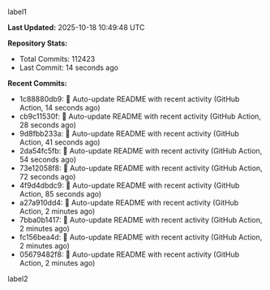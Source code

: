 
label1 
<!-- ACTIVITY_START -->
**Last Updated:** 2025-10-18 10:49:48 UTC

**Repository Stats:**
- Total Commits: 112423
- Last Commit: 14 seconds ago

**Recent Commits:**
- 1c88880db9: 🤖 Auto-update README with recent activity (GitHub Action, 14 seconds ago)
- cb9c11530f: 🤖 Auto-update README with recent activity (GitHub Action, 28 seconds ago)
- 9d8fbb233a: 🤖 Auto-update README with recent activity (GitHub Action, 41 seconds ago)
- 2da54fc5fb: 🤖 Auto-update README with recent activity (GitHub Action, 54 seconds ago)
- 73e12058f8: 🤖 Auto-update README with recent activity (GitHub Action, 72 seconds ago)
- 4f9d4dbdc9: 🤖 Auto-update README with recent activity (GitHub Action, 85 seconds ago)
- a27a910dd4: 🤖 Auto-update README with recent activity (GitHub Action, 2 minutes ago)
- 7bba0b1417: 🤖 Auto-update README with recent activity (GitHub Action, 2 minutes ago)
- fc156bea4d: 🤖 Auto-update README with recent activity (GitHub Action, 2 minutes ago)
- 05679482f8: 🤖 Auto-update README with recent activity (GitHub Action, 2 minutes ago)
<!-- ACTIVITY_END -->

label2
